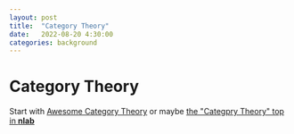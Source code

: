 ```yaml
---
layout: post
title:  "Category Theory"
date:   2022-08-20 4:30:00
categories: background
---
```



# Category Theory

Start with [Awesome Category Theory](https://github.com/gbroques/awesome-category-theory) or maybe [the "Categpry Theory" top in **nlab**](https://ncatlab.org/nlab/show/category+theory)
